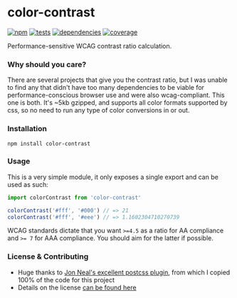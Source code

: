 # color-contrast

[![npm](https://img.shields.io/npm/v/color-contrast.svg?style=flat-square)](https://npmjs.com/package/color-contrast)
[![tests](https://img.shields.io/travis/jescalan/color-contrast.svg?style=flat-square)](https://travis-ci.org/jescalan/color-contrast?branch=master)
[![dependencies](https://img.shields.io/david/jescalan/color-contrast.svg?style=flat-square)](https://david-dm.org/jescalan/color-contrast)
[![coverage](https://img.shields.io/codecov/c/github/jescalan/color-contrast.svg?style=flat-square)](https://codecov.io/gh/jescalan/color-contrast)

Performance-sensitive WCAG contrast ratio calculation.

### Why should you care?

There are several projects that give you the contrast ratio, but I was unable to find any that didn't have too many dependencies to be viable for performance-conscious browser use and were also wcag-compliant. This one is both. It's ~5kb gzipped, and supports all color formats supported by css, so no need to run any type of color conversions in or out.

### Installation

`npm install color-contrast`

### Usage

This is a very simple module, it only exposes a single export and can be used as such:

```js
import colorContrast from 'color-contrast'

colorContrast('#fff', '#000') // => 21
colorContrast('#fff', '#eee') // => 1.1602304710270739
```

WCAG standards dictate that you want `>=4.5` as a ratio for AA compliance and `>= 7` for AAA compliance. You should aim for the latter if possible.

### License & Contributing

- Huge thanks to [Jon Neal's excellent postcss plugin](https://github.com/jonathantneal/postcss-wcag-contrast), from which I copied 100% of the code for this project
- Details on the license [can be found here](LICENSE.md)

